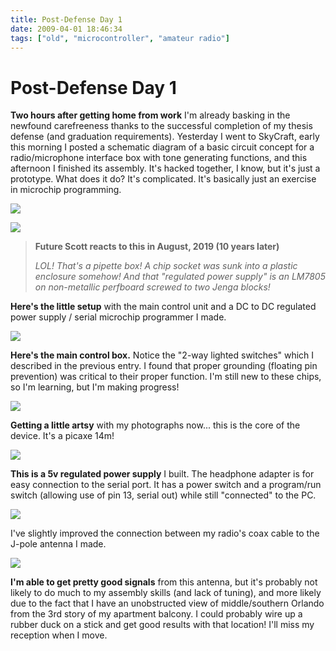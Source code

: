 ```yaml
---
title: Post-Defense Day 1
date: 2009-04-01 18:46:34
tags: ["old", "microcontroller", "amateur radio"]
---
```


# Post-Defense Day 1

__Two hours after getting home from work__ I'm already basking in the newfound carefreeness thanks to the successful completion of my thesis defense (and graduation requirements). Yesterday I went to SkyCraft, early this morning I posted a schematic diagram of a basic circuit concept for a radio/microphone interface box with tone generating functions, and this afternoon I finished its assembly. It's hacked together, I know, but it's just a prototype. What does it do? It's complicated. It's basically just an exercise in microchip programming.

<div class="text-center img-border">

[![](img_13771_thumb.jpg)](img_13771.jpg)

</div>

<div class="text-center img-border">

[![](picaxe_all_thumb.jpg)](picaxe_all.jpg)

</div>

<blockquote class="wp-block-quote"><p><strong>Future Scott reacts to this in August, 2019 (10 years later)</strong></p><p><em>LOL! That's a pipette box! A chip socket was sunk into a plastic enclosure somehow! And that "regulated power supply" is an LM7805 on non-metallic perfboard screwed to two Jenga blocks!</em></p></blockquote>

__Here's the little setup__ with the main control unit and a DC to DC regulated power supply / serial microchip programmer I made.

<div class="text-center img-border">

[![](picaxe_panel_thumb.jpg)](picaxe_panel.jpg)

</div>

__Here's the main control box.__ Notice the "2-way lighted switches" which I described in the previous entry. I found that proper grounding (floating pin prevention) was critical to their proper function. I'm still new to these chips, so I'm learning, but I'm making progress!

<div class="text-center img-border">

[![](picaxe_artsy_thumb.jpg)](picaxe_artsy.jpg)

</div>

__Getting a little artsy__ with my photographs now... this is the core of the device. It's a picaxe 14m!

<div class="text-center img-border">

[![](picaxe_power_thumb.jpg)](picaxe_power.jpg)

</div>

__This is a 5v regulated power supply__ I built. The headphone adapter is for easy connection to the serial port. It has a power switch and a program/run switch (allowing use of pin 13, serial out) while still "connected" to the PC.

<div class="text-center img-border">

[![](jpole_antenna_diy_thumb.jpg)](jpole_antenna_diy.jpg)

</div>

I've slightly improved the connection between my radio's coax cable to the J-pole antenna I made.

<div class="text-center img-border">

[![](jpole_location_thumb.jpg)](jpole_location.jpg)

</div>

__I'm able to get pretty good signals__ from this antenna, but it's probably not likely to do much to my assembly skills (and lack of tuning), and more likely due to the fact that I have an unobstructed view of middle/southern Orlando from the 3rd story of my apartment balcony. I could probably wire up a rubber duck on a stick and get good results with that location! I'll miss my reception when I move.

